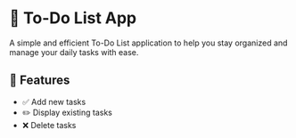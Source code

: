 # 📝 To-Do List App

A simple and efficient To-Do List application to help you stay organized and manage your daily tasks with ease.

## 🚀 Features

- ✅ Add new tasks
- ✏️ Display existing tasks
- ❌ Delete tasks

